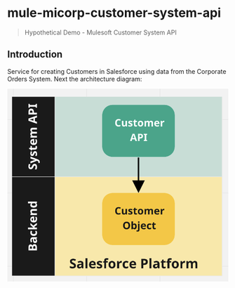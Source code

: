 # mule-micorp-customer-system-api
> Hypothetical Demo - Mulesoft Customer System API

## Introduction

Service for creating Customers in Salesforce using data from the Corporate Orders System. Next the architecture diagram:

![architecture](./docs/architecture.png)